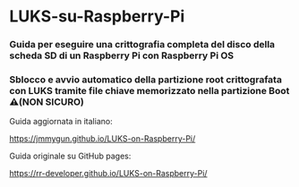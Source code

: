 # LUKS-su-Raspberry-Pi
### Guida per eseguire una crittografia completa del disco della scheda SD di un Raspberry Pi con Raspberry Pi OS 
### Sblocco e avvio automatico della partizione root crittografata con LUKS tramite file chiave memorizzato nella partizione Boot ⚠️(NON SICURO)


Guida aggiornata in italiano:

<https://jmmygun.github.io/LUKS-on-Raspberry-Pi/>

Guida originale su GitHub pages:

<https://rr-developer.github.io/LUKS-on-Raspberry-Pi/>
